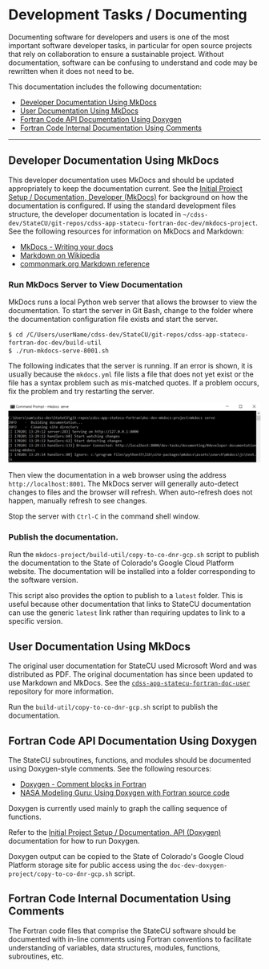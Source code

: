 # Development Tasks / Documenting

Documenting software for developers and users is one of the most important software developer tasks,
in particular for open source projects that rely on collaboration to ensure a sustainable project.
Without documentation, software can be confusing to understand and code may be rewritten when it does not need to be.

This documentation includes the following documentation:

* [Developer Documentation Using MkDocs](#developer-documentation-using-mkdocs)
* [User Documentation Using MkDocs](#user-documentation-using-mkdocs)
* [Fortran Code API Documentation Using Doxygen](#fortran-code-api-documentation-using-doxygen)
* [Fortran Code Internal Documentation Using Comments](#fortran-code-internal-documentation-using-comments)

-----------------

## Developer Documentation Using MkDocs

This developer documentation uses MkDocs and should be updated appropriately to keep the documentation current.
See the [Initial Project Setup / Documentation, Developer (MkDocs)](../project-init/doc-dev.md)
for background on how the documentation is configured.
If using the standard development files structure,
the developer documentation is located in `~/cdss-dev/StateCU/git-repos/cdss-app-statecu-fortran-doc-dev/mkdocs-project`.
See the following resources for information on MkDocs and Markdown:

* [MkDocs - Writing your docs](http://www.mkdocs.org/user-guide/writing-your-docs/)
* [Markdown on Wikipedia](https://en.wikipedia.org/wiki/Markdown)
* [commonmark.org Markdown reference](http://commonmark.org/help/)

### Run MkDocs Server to View Documentation

MkDocs runs a local Python web server that allows the browser to view the documentation.
To start the server in Git Bash, change to the folder where the documentation configuration file exists and start the server.

```
$ cd /C/Users/userName/cdss-dev/StateCU/git-repos/cdss-app-statecu-fortran-doc-dev/build-util
$ ./run-mkdocs-serve-8001.sh
```

The following indicates that the server is running.  If an error is shown, it is usually because the
`mkdocs.yml` file lists a file that does not yet exist or the file has a syntax problem such as mis-matched quotes.
If a problem occurs, fix the problem and try restarting the server.

![mkdocs serve](documenting-images/mkdocs-serve.png)

Then view the documentation in a web browser using the address `http://localhost:8001`.
The MkDocs server will generally auto-detect changes to files and the browser will refresh.
When auto-refresh does not happen, manually refresh to see changes.

Stop the server with `Ctrl-C` in the command shell window.

### Publish the documentation.

Run the `mkdocs-project/build-util/copy-to-co-dnr-gcp.sh` script to publish the documentation
to the State of Colorado's Google Cloud Platform website.
The documentation will be installed into a folder corresponding to the software version.

This script also provides the option to publish to a `latest` folder.
This is useful because other documentation that links to StateCU documentation can
use the generic `latest` link rather than requiring updates to link to a specific version.

## User Documentation Using MkDocs

The original user documentation for StateCU used Microsoft Word and was distributed as PDF.
The original documentation has since been updated to use Markdown and MkDocs.
See the
[`cdss-app-statecu-fortran-doc-user`](https://github.com/OpenCDSS/cdss-app-statecu-fortran-doc-user)
repository for more information.

Run the `build-util/copy-to-co-dnr-gcp.sh` script to publish the documentation.

## Fortran Code API Documentation Using Doxygen

The StateCU subroutines, functions, and modules should be documented using Doxygen-style comments.
See the following resources:

* [Doxygen - Comment blocks in Fortran](http://www.stack.nl/~dimitri/doxygen/manual/docblocks.html#fortranblocks)
* [NASA Modeling Guru:  Using Doxygen with Fortran source code](https://modelingguru.nasa.gov/docs/DOC-1811)

Doxygen is currently used mainly to graph the calling sequence of functions.

Refer to the [Initial Project Setup / Documentation, API (Doxygen)](../project-init/doc-doxygen.md) documentation for how to run Doxygen.

Doxygen output can be copied to the State of Colorado's Google Cloud Platform storage site for public access using the
`doc-dev-doxygen-project/copy-to-co-dnr-gcp.sh` script.

## Fortran Code Internal Documentation Using Comments

The Fortran code files that comprise the StateCU software should be documented with in-line comments
using Fortran conventions to facilitate understanding of variables, data structures, modules, functions,
subroutines, etc.

